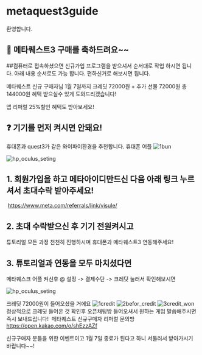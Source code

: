 # metaquest3guide
환영합니다.


## 🙌 **메타퀘스트3** 구매를 축하드려요~~
##컴퓨터로 접속하셨으면 신규가입 프로그램을 받으셔서 순서대로 
작업 하시면 됩니다. 아래 내용 순서로도 가능 합니다. 
편하신거로 해보시면 됩니다.

메타퀘스트 신규 구매자님 1월 7일까지
​크레딧 72000원 + 추가 선물 72000원
총 144000원 혜택 받으실수 있게 도와드리겠습니다!

앱 리퍼럴 25%할인 혜택도 받아보세요!
​
## ❓ 기기를 먼저 켜시면 안돼요!
휴대폰과 quest3가 같은 와이파이환경을 추천합니다.
휴대폰 어플
![1bun](https://github.com/metaquest3/metaquest3guide/assets/155597424/422be818-d177-46b1-8012-773338942587)


![hp_oculus_seting](https://github.com/metaquest3/metaquest3guide/assets/155597424/95a5c496-7352-4f1b-8969-b50a4cf45dc7)



## 1. 회원가입을 하고 메타아이디만드신 다음 아래 링크 누르셔서 초대수락 받아주세요!
​
https://www.meta.com/referrals/link/visule/
​
## 2. 초대 수락받으신 후 기기 전원켜시고
튜토리얼 모든 과정 천천히 진행하시며
휴대폰과 메타퀘스트3 연동해주세요!
​
## 3. 튜토리얼과 연동을 모두 마치셨다면
메타퀘스크 어플 켜신후
@ 설정 -> 결제수단 -> 크레딧 눌러서 확인해보시면

![hp_oculus_seting](https://github.com/metaquest3/metaquest3guide/assets/155597424/95a5c496-7352-4f1b-8969-b50a4cf45dc7)


크레딧 72000원이 들어오셨을 거에요
![1credit](https://github.com/metaquest3/metaquest3guide/assets/155597424/5fcdc470-2d5b-45cd-9695-8ece5ef1c50e)
![2befor_credit](https://github.com/metaquest3/metaquest3guide/assets/155597424/97b5ad2b-7c16-4c61-867e-d149841e7e70)
![3credit_won](https://github.com/metaquest3/metaquest3guide/assets/155597424/afcc2650-784e-4728-a680-cb14d9815584)
정상적으로 크레딧 들어온 것 확인후 오픈채팅방 들어오셔서
원하는 게임 말씀해주시면 즉시 보내드립니다!
​
메타퀘스트 신규구매자 리퍼럴 문의방
​
https://open.kakao.com/o/shEzzAZf

신규구매자 분들을 위한 이벤트이고
1월 7일 종료가 된다고 하니 서둘러서 받아가시기
바랍니다~~!
